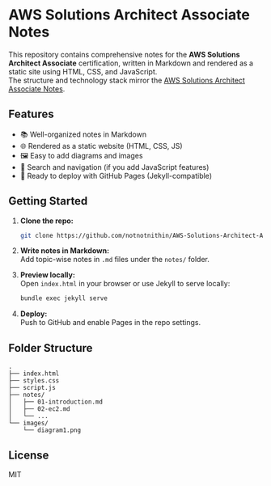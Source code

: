 # AWS Solutions Architect Associate Notes

This repository contains comprehensive notes for the **AWS Solutions Architect Associate** certification, written in Markdown and rendered as a static site using HTML, CSS, and JavaScript.  
The structure and technology stack mirror the [AWS Solutions Architect Associate Notes](https://github.com/notnotnithin/AWS-Solutions-Architect-Associate-Notes).

## Features

- 📚 Well-organized notes in Markdown
- 🌐 Rendered as a static website (HTML, CSS, JS)
- 🖼️ Easy to add diagrams and images
- 📖 Search and navigation (if you add JavaScript features)
- 🚀 Ready to deploy with GitHub Pages (Jekyll-compatible)

## Getting Started

1. **Clone the repo:**  
   ```bash
   git clone https://github.com/notnotnithin/AWS-Solutions-Architect-Associate-Notes.git
   ```

2. **Write notes in Markdown:**  
   Add topic-wise notes in `.md` files under the `notes/` folder.

3. **Preview locally:**  
   Open `index.html` in your browser or use Jekyll to serve locally:
   ```bash
   bundle exec jekyll serve
   ```

4. **Deploy:**  
   Push to GitHub and enable Pages in the repo settings.

## Folder Structure

```
.
├── index.html
├── styles.css
├── script.js
├── notes/
│   ├── 01-introduction.md
│   ├── 02-ec2.md
│   └── ...
└── images/
    └── diagram1.png
```

## License

MIT
